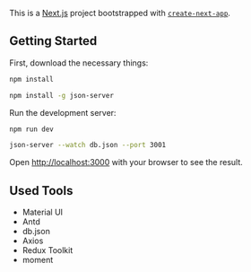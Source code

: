 This is a [Next.js](https://nextjs.org/) project bootstrapped with [`create-next-app`](https://github.com/vercel/next.js/tree/canary/packages/create-next-app).

## Getting Started

First, download the necessary things:
```bash
npm install
```
```bash
npm install -g json-server
```
Run the development server:
```bash
npm run dev
```
```bash
json-server --watch db.json --port 3001
```

Open [http://localhost:3000](http://localhost:3000) with your browser to see the result.

## Used Tools
- Material UI
- Antd
- db.json
- Axios
- Redux Toolkit
- moment